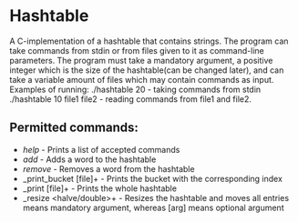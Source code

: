 # Hashtable

A C-implementation of a hashtable that contains strings. The program can take commands
from stdin or from files given to it as command-line parameters.
The program must take a mandatory argument, a positive integer which is the size of the hashtable(can be changed later),
and can take a variable amount of files which may contain commands as input. Examples of running:
./hashtable 20 - taking commands from stdin
./hashtable 10 file1 file2 - reading commands from file1 and file2.

## Permitted commands:
  * _help_ - Prints a list of accepted commands
  * _add <word>_ - Adds a word to the hashtable
  * _remove <word>_ - Removes a word from the hashtable
  * _print_bucket <index> [file]+ - Prints the bucket with the corresponding index
  * _print [file]+ - Prints the whole hashtable
  * _resize <halve/double>+ - Resizes the hashtable and moves all entries
  <arg> means mandatory argument, whereas [arg] means optional argument
